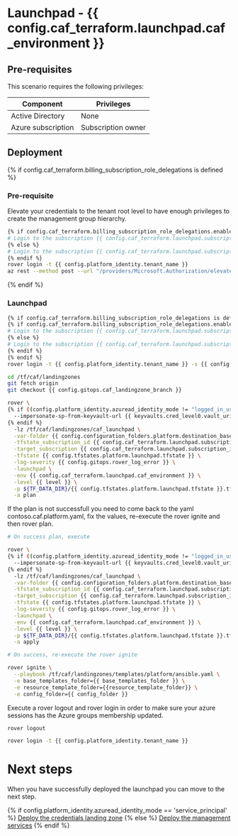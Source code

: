 # Launchpad - {{ config.caf_terraform.launchpad.caf_environment }}

## Pre-requisites

This scenario requires the following privileges:

| Component          | Privileges         |
|--------------------|--------------------|
| Active Directory   | None               |
| Azure subscription | Subscription owner |

## Deployment

{% if config.caf_terraform.billing_subscription_role_delegations is defined %}
### Pre-requisite

Elevate your credentials to the tenant root level to have enough privileges to create the management group hierarchy.

```bash
{% if config.caf_terraform.billing_subscription_role_delegations.enable %}
# Login to the subscription {{ config.caf_terraform.launchpad.subscription_name }} with the user {{ config.caf_terraform.billing_subscription_role_delegations.azuread_user_ea_account_owner }}
{% else %}
# Login to the subscription {{ config.caf_terraform.launchpad.subscription_name }} with an account owner.
{% endif %}
rover login -t {{ config.platform_identity.tenant_name }}
az rest --method post --url "/providers/Microsoft.Authorization/elevateAccess?api-version=2016-07-01"

```
{% endif %}

### Launchpad

```bash
{% if config.caf_terraform.billing_subscription_role_delegations is defined %}
{% if config.caf_terraform.billing_subscription_role_delegations.enable %}
# Login to the subscription {{ config.caf_terraform.launchpad.subscription_name }} with the user {{ config.caf_terraform.billing_subscription_role_delegations.azuread_user_ea_account_owner }}
{% else %}
# Login to the subscription {{ config.caf_terraform.launchpad.subscription_name }} with an account owner.
{% endif %}
{% endif %}
rover login -t {{ config.platform_identity.tenant_name }} -s {{ config.caf_terraform.launchpad.subscription_id }}

cd /tf/caf/landingzones
git fetch origin
git checkout {{ config.gitops.caf_landingzone_branch }}

rover \
{% if ((config.platform_identity.azuread_identity_mode != "logged_in_user") and (credentials_tfstate_exists.rc == 0)) %}
  --impersonate-sp-from-keyvault-url {{ keyvaults.cred_level0.vault_uri }} \
{% endif %}
  -lz /tf/caf/landingzones/caf_launchpad \
  -var-folder {{ config.configuration_folders.platform.destination_base_path }}/{{ config.configuration_folders.platform.destination_relative_path }}/{{ level }}/{{ base_folder }} \
  -tfstate_subscription_id {{ config.caf_terraform.launchpad.subscription_id }} \
  -target_subscription {{ config.caf_terraform.launchpad.subscription_id }} \
  -tfstate {{ config.tfstates.platform.launchpad.tfstate }} \
  -log-severity {{ config.gitops.rover_log_error }} \
  -launchpad \
  -env {{ config.caf_terraform.launchpad.caf_environment }} \
  -level {{ level }} \
  -p ${TF_DATA_DIR}/{{ config.tfstates.platform.launchpad.tfstate }}.tfplan \
  -a plan

```

If the plan is not successfull you need to come back to the yaml contoso.caf.platform.yaml, fix the values, re-execute the rover ignite and then rover plan.


```bash 
# On success plan, execute

rover \
{% if ((config.platform_identity.azuread_identity_mode != "logged_in_user") and (credentials_tfstate_exists.rc == 0)) %}
  --impersonate-sp-from-keyvault-url {{ keyvaults.cred_level0.vault_uri }} \
{% endif %}
  -lz /tf/caf/landingzones/caf_launchpad \
  -var-folder {{ config.configuration_folders.platform.destination_base_path }}/{{ config.configuration_folders.platform.destination_relative_path }}/{{ level }}/{{ base_folder }} \
  -tfstate_subscription_id {{ config.caf_terraform.launchpad.subscription_id }} \
  -target_subscription {{ config.caf_terraform.launchpad.subscription_id }} \
  -tfstate {{ config.tfstates.platform.launchpad.tfstate }} \
  -log-severity {{ config.gitops.rover_log_error }} \
  -launchpad \
  -env {{ config.caf_terraform.launchpad.caf_environment }} \
  -level {{ level }} \
  -p ${TF_DATA_DIR}/{{ config.tfstates.platform.launchpad.tfstate }}.tfplan \
  -a apply

```

```bash
# On success, re-execute the rover ignite

rover ignite \
  --playbook /tf/caf/landingzones/templates/platform/ansible.yaml \
  -e base_templates_folder={{ base_templates_folder }} \
  -e resource_template_folder={{resource_template_folder}} \
  -e config_folder={{ config_folder }}

```

Execute a rover logout and rover login in order to make sure your azure sessions has the Azure groups membership updated.

```bash
rover logout

rover login -t {{ config.platform_identity.tenant_name }}

```

# Next steps

When you have successfully deployed the launchpad you can  move to the next step.

{% if config.platform_identity.azuread_identity_mode == 'service_principal' %}
 [Deploy the credentials landing zone](../credentials/readme.md)
{% else %}
 [Deploy the management services](../../level1/management/readme.md)
{% endif %}